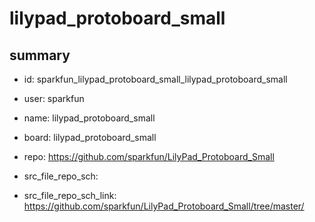 # lilypad_protoboard_small
 
## summary 
* id: sparkfun_lilypad_protoboard_small_lilypad_protoboard_small
* user: sparkfun
* name: lilypad_protoboard_small
* board: lilypad_protoboard_small
* repo: https://github.com/sparkfun/LilyPad_Protoboard_Small



* src_file_repo_sch: 
* src_file_repo_sch_link: https://github.com/sparkfun/LilyPad_Protoboard_Small/tree/master/






